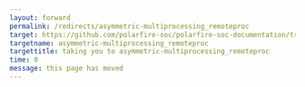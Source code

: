 ```yaml
---
layout: forward
permalink: /redirects/asymmetric-multiprocessing_remoteproc
target: https://github.com/polarfire-soc/polarfire-soc-documentation/tree/master/applications-and-demos/asymmetric-multiprocessing/remoteproc.md
targetname: asymmetric-multiprocessing_remoteproc
targettitle: taking you to asymmetric-multiprocessing_remoteproc
time: 0
message: this page has moved
---
```


